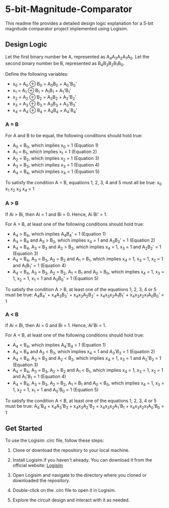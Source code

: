 # 5-bit-Magnitude-Comparator

This readme file provides a detailed design logic explanation for a 5-bit magnitude comparator project implemented using Logisim.

## Design Logic

Let the first binary number be A, represented as A<sub>4</sub>A<sub>3</sub>A<sub>2</sub>A<sub>1</sub>A<sub>0</sub>.
Let the second binary number be B, represented as B<sub>4</sub>B<sub>3</sub>B<sub>2</sub>B<sub>1</sub>B<sub>0</sub>.

Define the following variables:
- x<sub>0</sub> = A<sub>0</sub> ⊕ B<sub>0</sub> = A<sub>0</sub>B<sub>0</sub> + A<sub>0</sub>'B<sub>0</sub>'
- x<sub>1</sub> = A<sub>1</sub> ⊕ B<sub>1</sub> = A<sub>1</sub>B<sub>1</sub> + A<sub>1</sub>'B<sub>1</sub>'
- x<sub>2</sub> = A<sub>2</sub> ⊕ B<sub>2</sub> = A<sub>2</sub>B<sub>2</sub> + A<sub>2</sub>'B<sub>2</sub>'
- x<sub>3</sub> = A<sub>3</sub> ⊕ B<sub>3</sub> = A<sub>3</sub>B<sub>3</sub> + A<sub>3</sub>'B<sub>3</sub>'
- x<sub>4</sub> = A<sub>4</sub> ⊕ B<sub>4</sub> = A<sub>4</sub>B<sub>4</sub> + A<sub>4</sub>'B<sub>4</sub>'

### A = B
For A and B to be equal, the following conditions should hold true:
- A<sub>0</sub> = B<sub>0</sub>, which implies x<sub>0</sub> = 1 (Equation 1)
- A<sub>1</sub> = B<sub>1</sub>, which implies x<sub>1</sub> = 1 (Equation 2)
- A<sub>2</sub> = B<sub>2</sub>, which implies x<sub>2</sub> = 1 (Equation 3)
- A<sub>3</sub> = B<sub>3</sub>, which implies x<sub>3</sub> = 1 (Equation 4)
- A<sub>4</sub> = B<sub>4</sub>, which implies x<sub>4</sub> = 1 (Equation 5)

To satisfy the condition A = B, equations 1, 2, 3, 4 and 5 must all be true:
x<sub>0</sub> x<sub>1</sub> x<sub>2</sub> x<sub>3</sub> x<sub>4</sub> = 1

### A > B
If Ai > Bi, then Ai = 1 and Bi = 0. Hence, Ai Bi' = 1.

For A > B, at least one of the following conditions should hold true:
- A<sub>4</sub> > B<sub>4</sub>, which implies A<sub>4</sub>B<sub>4</sub>' = 1 (Equation 1)
- A<sub>4</sub> = B<sub>4</sub> and A<sub>3</sub> > B<sub>3</sub>, which implies x<sub>4</sub> = 1 and A<sub>3</sub>B<sub>3</sub>' = 1 (Equation 2)
- A<sub>4</sub> = B<sub>4</sub>, A<sub>3</sub> = B<sub>3</sub> and A<sub>2</sub> > B<sub>2</sub>, which implies x<sub>4</sub> = 1, x<sub>3</sub> = 1 and A<sub>2</sub>B<sub>2</sub>' = 1 (Equation 3)
- A<sub>4</sub> = B<sub>4</sub>, A<sub>3</sub> = B<sub>3</sub>, A<sub>2</sub> = B<sub>2</sub> and A<sub>1</sub> > B<sub>1</sub>, which implies x<sub>4</sub> = 1, x<sub>3</sub> = 1, x<sub>2</sub> = 1 and A<sub>1</sub>B<sub>1</sub>' = 1 (Equation 4)
- A<sub>4</sub> = B<sub>4</sub>, A<sub>3</sub> = B<sub>3</sub>, A<sub>2</sub> = B<sub>2</sub>, A<sub>1</sub> = B<sub>1</sub> and A<sub>0</sub> > B<sub>0</sub>, which implies x<sub>4</sub> = 1, x<sub>3</sub> = 1, x<sub>2</sub> = 1, x<sub>1</sub> = 1 and A<sub>0</sub>B<sub>0</sub>' = 1 (Equation 5)

To satisfy the condition A > B, at least one of the equations 1, 2, 3, 4 or 5 must be true:
A<sub>4</sub>B<sub>4</sub>' + x<sub>4</sub>A<sub>3</sub>B<sub>3</sub>' + x<sub>4</sub>x<sub>3</sub>A<sub>2</sub>B<sub>2</sub>' + x<sub>4</sub>x<sub>3</sub>x<sub>2</sub>A<sub>1</sub>B<sub>1</sub>' + x<sub>4</sub>x<sub>3</sub>x<sub>2</sub>x<sub>1</sub>A<sub>0</sub>B<sub>0</sub>' = 1

### A < B
If Ai < Bi, then Ai = 0 and Bi = 1. Hence, Ai'Bi = 1.

For A < B, at least one of the following conditions should hold true:
- A<sub>4</sub> < B<sub>4</sub>, which implies A<sub>4</sub>'B<sub>4</sub> = 1 (Equation 1)
- A<sub>4</sub> = B<sub>4</sub> and A<sub>3</sub> < B<sub>3</sub>, which implies x<sub>4</sub> = 1 and A<sub>3</sub>'B<sub>3</sub> = 1 (Equation 2)
- A<sub>4</sub> = B<sub>4</sub>, A<sub>3</sub> = B<sub>3</sub> and A<sub>2</sub> < B<sub>2</sub>, which implies x<sub>4</sub> = 1, x<sub>3</sub> = 1 and A<sub>2</sub>'B<sub>2</sub> = 1 (Equation 3)
- A<sub>4</sub> = B<sub>4</sub>, A<sub>3</sub> = B<sub>3</sub>, A<sub>2</sub> = B<sub>2</sub> and A<sub>1</sub> < B<sub>1</sub>, which implies x<sub>4</sub> = 1, x<sub>3</sub> = 1, x<sub>2</sub> = 1 and A<sub>1</sub>'B<sub>1</sub> = 1 (Equation 4)
- A<sub>4</sub> = B<sub>4</sub>, A<sub>3</sub> = B<sub>3</sub>, A<sub>2</sub> = B<sub>2</sub>, A<sub>1</sub> = B<sub>1</sub> and A<sub>0</sub> < B<sub>0</sub>, which implies x<sub>4</sub> = 1, x<sub>3</sub> = 1, x<sub>2</sub> = 1, x<sub>1</sub> = 1 and A<sub>0</sub>'B<sub>0</sub> = 1 (Equation 5)

To satisfy the condition A < B, at least one of the equations 1, 2, 3, 4 or 5 must be true:
A<sub>4</sub>'B<sub>4</sub> + x<sub>4</sub>A<sub>3</sub>'B<sub>3</sub> + x<sub>4</sub>x<sub>3</sub>A<sub>2</sub>'B<sub>2</sub> + x<sub>4</sub>x<sub>3</sub>x<sub>2</sub>A<sub>1</sub>'B<sub>1</sub> + x<sub>4</sub>x<sub>3</sub>x<sub>2</sub>x<sub>1</sub>A<sub>0</sub>'B<sub>0</sub> = 1

## Get Started

To use the Logisim .circ file, follow these steps:

1. Clone or download the repository to your local machine.

2. Install Logisim if you haven't already. You can download it from the official website: [Logisim](https://sourceforge.net/projects/circuit/)

3. Open Logisim and navigate to the directory where you cloned or downloaded the repository.

4. Double-click on the .circ file to open it in Logisim.

5. Explore the circuit design and interact with it as needed.
